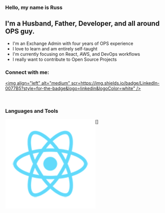 ### Hello, my name is Russ

## I'm a Husband, Father, Developer, and all around OPS guy.
- I'm an Exchange Admin with four years of OPS experience
- I love to learn and am entirely self-taught
- I'm currently focusing on React, AWS, and DevOps workflows
- I really want to contribute to Open Source Projects

### Connect with me:

[<img align="left" alt="medium" scr=https://img.shields.io/badge/LinkedIn-0077B5?style=for-the-badge&logo=linkedin&logoColor=white" />][LinkedIn]

<br />

### Languages and Tools

[<img align="left" alt="medium" src="https://raw.githubusercontent.com/github/explore/80688e429a7d4ef2fca1e82350fe8e3517d3494d/topics/react/react.png">]
<br />
<br />

[LinkedIn]:  https://www.linkedin.com/in/russ-carroll-20a53719a